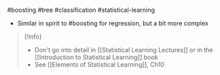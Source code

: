 #boosting #tree #classification #statistical-learning 

- Similar in spirit to #boosting for regression, but a bit more complex

> [!info]
>
> -   Don't go into detail in [[Statistical Learning Lectures]] or in the [[Introduction to Statistical Learning]] book
> -   See [[Elements of Statistical Learning]], Ch10
